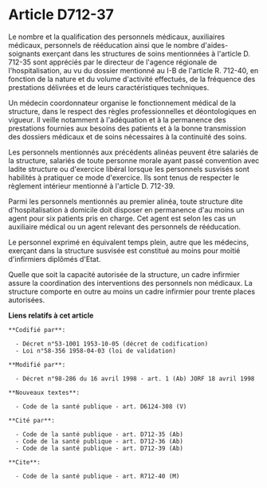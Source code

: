 # Article D712-37

Le nombre et la qualification des personnels médicaux, auxiliaires médicaux, personnels de rééducation ainsi que le nombre
d'aides-soignants exerçant dans les structures de soins mentionnées à l'article D. 712-35 sont appréciés par le directeur de
l'agence régionale de l'hospitalisation, au vu du dossier mentionné au I-B de l'article R. 712-40, en fonction de la nature
et du volume d'activité effectués, de la fréquence des prestations délivrées et de leurs caractéristiques techniques.

Un médecin coordonnateur organise le fonctionnement médical de la structure, dans le respect des règles professionnelles et
déontologiques en vigueur. Il veille notamment à l'adéquation et à la permanence des prestations fournies aux besoins des
patients et à la bonne transmission des dossiers médicaux et de soins nécessaires à la continuité des soins.

Les personnels mentionnés aux précédents alinéas peuvent être salariés de la structure, salariés de toute personne morale
ayant passé convention avec ladite structure ou d'exercice libéral lorsque les personnels susvisés sont habilités à pratiquer
ce mode d'exercice. Ils sont tenus de respecter le règlement intérieur mentionné à l'article D. 712-39.

Parmi les personnels mentionnés au premier alinéa, toute structure dite d'hospitalisation à domicile doit disposer en
permanence d'au moins un agent pour six patients pris en charge. Cet agent est selon les cas un auxiliaire médical ou un
agent relevant des personnels de rééducation.

Le personnel exprimé en équivalent temps plein, autre que les médecins, exerçant dans la structure susvisée est constitué au
moins pour moitié d'infirmiers diplômés d'Etat.

Quelle que soit la capacité autorisée de la structure, un cadre infirmier assure la coordination des interventions des
personnels non médicaux. La structure comporte en outre au moins un cadre infirmier pour trente places autorisées.

**Liens relatifs à cet article**

	**Codifié par**:

	  - Décret n°53-1001 1953-10-05 (décret de codification)
	  - Loi n°58-356 1958-04-03 (loi de validation)

	**Modifié par**:

	  - Décret n°98-286 du 16 avril 1998 - art. 1 (Ab) JORF 18 avril 1998

	**Nouveaux textes**:

	  - Code de la santé publique - art. D6124-308 (V)

	**Cité par**:

	  - Code de la santé publique - art. D712-35 (Ab)
	  - Code de la santé publique - art. D712-36 (Ab)
	  - Code de la santé publique - art. D712-39 (Ab)

	**Cite**:

	  - Code de la santé publique - art. R712-40 (M)
